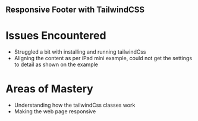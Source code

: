 ## Responsive Footer with TailwindCSS

# Issues Encountered
- Struggled a bit with installing and running tailwindCss
- Aligning the content as per iPad mini example, could not get the settings to detail as shown on the example

# Areas of Mastery
- Understanding how the tailwindCss classes work
- Making the web page responsive
